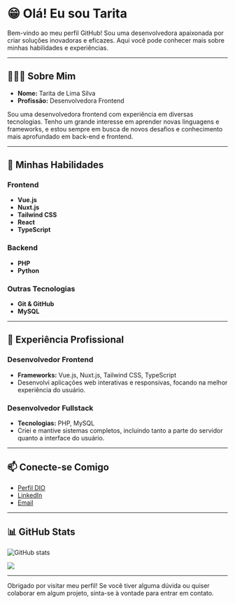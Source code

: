 # 😁 Olá! Eu sou Tarita

Bem-vindo ao meu perfil GitHub! Sou uma desenvolvedora apaixonada por criar soluções inovadoras e eficazes. Aqui você pode conhecer mais sobre minhas habilidades e experiências.

---

## 👩🏻‍💻 Sobre Mim

- **Nome:** Tarita de Lima Silva
- **Profissão:** Desenvolvedora Frontend

Sou uma desenvolvedora frontend com experiência em diversas tecnologias. Tenho um grande interesse em aprender novas linguagens e frameworks, e estou sempre em busca de novos desafios e conhecimento mais aprofundado em back-end e frontend.

---

## 🚀 Minhas Habilidades

### Frontend

- **Vue.js**
- **Nuxt.js**
- **Tailwind CSS**
- **React**
- **TypeScript**

### Backend

- **PHP**
- **Python**

### Outras Tecnologias

- **Git & GitHub**
- **MySQL**

---

## 💼 Experiência Profissional

### Desenvolvedor Frontend

- **Frameworks:** Vue.js, Nuxt.js, Tailwind CSS, TypeScript
- Desenvolvi aplicações web interativas e responsivas, focando na melhor experiência do usuário.

### Desenvolvedor Fullstack

- **Tecnologias:** PHP, MySQL
- Criei e mantive sistemas completos, incluindo tanto a parte do servidor quanto a interface do usuário.

---

## 📫 Conecte-se Comigo

- [Perfil DIO](https://www.dio.me/users/tarita36)
- [LinkedIn](https://www.linkedin.com/in/taritalima/)
- [Email](mailto:tarita36@hotmail.com)

---

## 📊 GitHub Stats

![GitHub stats](https://github-readme-stats.vercel.app/api?username=taritalima&show_icons=true&theme=radical)

![](https://github-readme-stats.vercel.app/api/top-langs/?username=taritalima&layout=compact&theme=radical)

---
Obrigado por visitar meu perfil! Se você tiver alguma dúvida ou quiser colaborar em algum projeto, sinta-se à vontade para entrar em contato.
